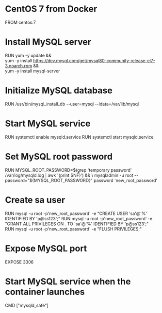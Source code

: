 # CentOS 7 from Docker
FROM centos:7

# Install MySQL server 
RUN yum -y update && \
    yum -y install https://dev.mysql.com/get/mysql80-community-release-el7-3.noarch.rpm && \
    yum -y install mysql-server 

# Initialize MySQL database
RUN /usr/bin/mysql_install_db --user=mysql --ldata=/var/lib/mysql

# Start MySQL service
RUN systemctl enable mysqld.service
RUN systemctl start mysqld.service

# Set MySQL root password
RUN MYSQL_ROOT_PASSWORD=$(grep 'temporary password' /var/log/mysqld.log | awk '{print $NF}') && \
    mysqladmin -u root --password="${MYSQL_ROOT_PASSWORD}" password 'new_root_password'

# Create sa user
RUN mysql -u root -p'new_root_password' -e "CREATE USER 'sa'@'%' IDENTIFIED BY 'p@ss123';"
RUN mysql -u root -p'new_root_password' -e "GRANT ALL PRIVILEGES ON *.* TO 'sa'@'%' IDENTIFIED BY 'p@ss123';"
RUN mysql -u root -p'new_root_password' -e "FLUSH PRIVILEGES;"

# Expose MySQL port
EXPOSE 3306

# Start MySQL service when the container launches
CMD ["mysqld_safe"]



